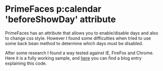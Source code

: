 # PrimeFaces p:calendar 'beforeShowDay' attribute

PrimeFaces has an attribute that allows you to enable/disable days and also to change css style. However I found some difficulties when tried to use some back bean method to determine which days must be disabled.

After some research I found a way tested against IE, FireFox and Chrome. Here it is a fully working sample, and [here](http://malaguna.github.io/blog/2015/11/12/beforeshowday/) you can find a blog entry explaining this code.
